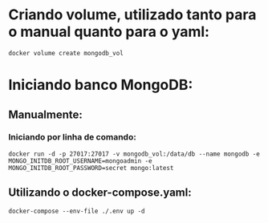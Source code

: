 # Criando volume, utilizado tanto para o manual quanto para o yaml:
    docker volume create mongodb_vol

# Iniciando banco MongoDB:
## Manualmente:
### Iniciando por linha de comando:
    docker run -d -p 27017:27017 -v mongodb_vol:/data/db --name mongodb -e MONGO_INITDB_ROOT_USERNAME=mongoadmin -e MONGO_INITDB_ROOT_PASSWORD=secret mongo:latest

## Utilizando o docker-compose.yaml: 
    docker-compose --env-file ./.env up -d

